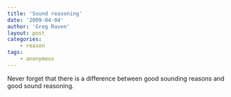 ```yaml
---
title: 'Sound reasoning'
date: '2009-04-04'
author: 'Greg Raven'
layout: post
categories:
    - reason
tags:
    - anonymous
---
```


Never forget that there is a difference between good sounding reasons and good sound reasoning.
